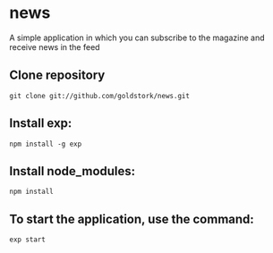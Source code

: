 # news
A simple application in which you can subscribe to the magazine and receive news in the feed

## Clone repository
`git clone git://github.com/goldstork/news.git`

## Install exp:
`npm install -g exp`

## Install node_modules:
`npm install`

## To start the application, use the command:
`exp start`
